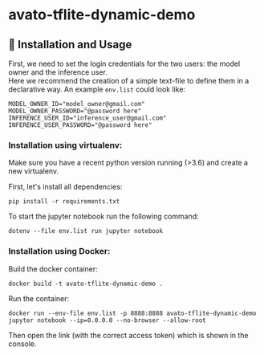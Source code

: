 # avato-tflite-dynamic-demo


## 🚴 Installation and Usage 

First, we need to set the login credentials for the two users: the model owner and the inference user.  
Here we recommend the creation of a simple text-file to define them in a declarative way. 
An example `env.list` could look like:
```
MODEL_OWNER_ID="model_owner@gmail.com"
MODEL_OWNER_PASSWORD="@password here"
INFERENCE_USER_ID="inference_user@gmail.com"
INFERENCE_USER_PASSWORD="@password here"
```

### Installation using virtualenv:

Make sure you have a recent python version running (>3.6) and create a new virtualenv.

First, let's install all dependencies:

```
pip install -r requirements.txt
```

To start the jupyter notebook run the following command:

```
dotenv --file env.list run jupyter notebook
```

### Installation using Docker:

Build the docker container:

```
docker build -t avato-tflite-dynamic-demo . 
```

Run the container:

```
docker run --env-file env.list -p 8888:8888 avato-tflite-dynamic-demo jupyter notebook --ip=0.0.0.0 --no-browser --allow-root
```

Then open the link (with the correct access token) which is shown in the console.